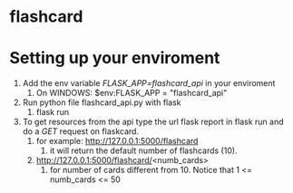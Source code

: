 # flashcard

# Setting up your enviroment
1. Add the env variable *FLASK_APP=flashcard_api* in your enviroment
	1. On WINDOWS: $env:FLASK_APP = "flashcard_api"
2. Run python file flashcard_api.py with flask
	1. flask run
3. To get resources from the api type the url flask report in flask run and do a *GET* request on flaskcard.
	1. for example: http://127.0.0.1:5000/flashcard
		1. it will return the default number of flashcards (10).
	2. http://127.0.0.1:5000/flashcard/<numb_cards>
		1. for number of cards different from 10. Notice that 1 <= numb_cards <= 50
